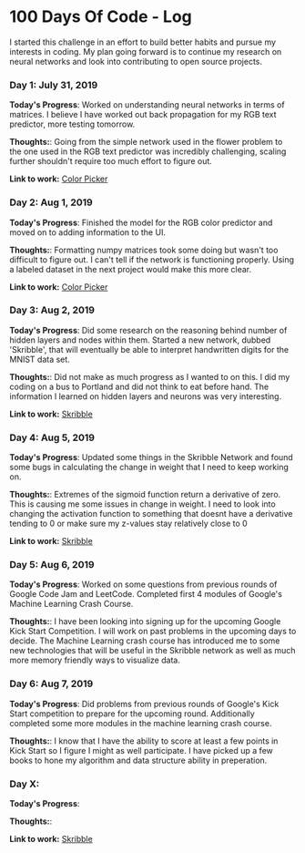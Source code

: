 # 100 Days Of Code - Log

I started this challenge in an effort to build better habits and pursue my interests in coding. My plan going forward is to continue my research on neural networks and look into contributing to open source projects.

### Day 1: July 31, 2019

**Today's Progress**: Worked on understanding neural networks in terms of matrices. I believe I have worked out back propagation for my RGB text predictor, more testing tomorrow.

**Thoughts:**: Going from the simple network used in the flower problem to the one used in the RGB text predictor was incredibly challenging, scaling further shouldn't require too much effort to figure out.

**Link to work:** [Color Picker](https://github.com/jpeter17/color_picker_NN)

### Day 2: Aug 1, 2019

**Today's Progress**: Finished the model for the RGB color predictor and moved on to adding information to the UI. 

**Thoughts:**: Formatting numpy matrices took some doing but wasn't too difficult to figure out. I can't tell if the network is functioning properly. Using a labeled dataset in the next project would make this more clear. 

**Link to work:** [Color Picker](https://github.com/jpeter17/color_picker_NN)

### Day 3: Aug 2, 2019

**Today's Progress**: Did some research on the reasoning behind number of hidden layers and nodes within them. Started a new network, dubbed 'Skribble', that will eventually be able to interpret handwritten digits for the MNIST data set.

**Thoughts:**: Did not make as much progress as I wanted to on this. I did my coding on a bus to Portland and did not think to eat before hand. The information I learned on hidden layers and neurons was very interesting.

**Link to work:** [Skribble](https://github.com/jpeter17/Skribble)

### Day 4: Aug 5, 2019

**Today's Progress**: Updated some things in the Skribble Network and found some bugs in calculating the change in weight that I need to keep working on. 

**Thoughts:**: Extremes of the sigmoid function return a derivative of zero. This is causing me some issues in change in weight. I need to look into changing the activation function to something that doesnt have a derivative tending to 0 or make sure my z-values stay relatively close to 0 

**Link to work:** [Skribble](https://github.com/jpeter17/Skribble)

### Day 5: Aug 6, 2019

**Today's Progress**: Worked on some questions from previous rounds of Google Code Jam and LeetCode. Completed first 4 modules of Google's Machine Learning Crash Course. 

**Thoughts:**: I have been looking into signing up for the upcoming Google Kick Start Competition. I will work on past problems in the upcoming days to decide. The Machine Learning crash course has introduced me to some new technologies that will be useful in the Skribble network as well as much more memory friendly ways to visualize data.

### Day 6: Aug 7, 2019

**Today's Progress**: Did problems from previous rounds of Google's Kick Start competition to prepare for the upcoming round. Additionally completed some more modules in the machine learning crash course.

**Thoughts:**: I know that I have the ability to score at least a few points in Kick Start so I figure I might as well participate. I have picked up a few books to hone my algorithm and data structure ability in preperation. 

### Day X: 

**Today's Progress**: 

**Thoughts:**: 

**Link to work:** [Skribble](https://github.com/jpeter17/Skribble)


